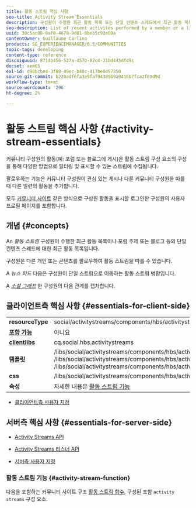 ```yaml
---
title: 활동 스트림 핵심 사항
seo-title: Activity Stream Essentials
description: 구성원이 수행한 최근 활동 목록 또는 단일 컨텐츠 스레드에서 최근 활동 목록
seo-description: List of recent activites performed by a member or a list of recent activities on a single thread of content
uuid: 30c5ac08-0af0-4670-9d81-0beb5c93e00a
contentOwner: Guillaume Carlino
products: SG_EXPERIENCEMANAGER/6.5/COMMUNITIES
topic-tags: developing
content-type: reference
discoiquuid: 8714b456-527a-457b-82c4-21bd445dfd9c
docset: aem65
exl-id: d98bcbe4-3f80-49ec-b40c-417be0d97350
source-git-commit: b220adf6fa3e9faf94389b9a9416b7fca2f89d9d
workflow-type: tm+mt
source-wordcount: '296'
ht-degree: 2%

---
```


# 활동 스트림 핵심 사항 {#activity-stream-essentials}

커뮤니티 구성원의 활동(예: 포럼 또는 블로그에 게시)은 활동 스트림 구성 요소의 구성을 통해 다양한 방법으로 필터링 및 표시할 수 있는 스트림에 수집됩니다.

팔로우하는 기능은 커뮤니티 구성원이 관심 있는 게시나 다른 커뮤니티 구성원을 따를 때 다른 일련의 활동을 추가합니다.

모두 [커뮤니티 사이트](/help/communities/overview.md#communitiessites) 같은 방식으로 구성원 활동을 표시할 로그인한 구성원의 사용자 프로필 페이지를 포함합니다.

## 개념 {#concepts}

An *활동 스트림* 구성원이 수행한 최근 활동 목록이나 포럼 주제 또는 블로그 등의 단일 컨텐츠 스레드에 대한 최근 활동 목록입니다.

구성원은 다른 개인 또는 콘텐츠를 팔로우하여 활동 스트림을 따를 수 있습니다.

A *뉴스 피드* 다음은 구성원이 단일 스트림으로 이동하는 활동 스트림 병합입니다.

A *[소셜 그래프](/help/communities/essentials-socialgraph.md)* 한 구성원의 다음 관계를 캡처합니다.

## 클라이언트측 핵심 사항 {#essentials-for-client-side}

<table>
 <tbody>
  <tr>
   <td> <strong>resourceType</strong></td>
   <td>social/activitystreams/components/hbs/activitystreams</td>
  </tr>
  <tr>
   <td> <a href="/help/communities/scf.md#add-or-include-a-communities-component"><strong>포함 가능</strong></a></td>
   <td>아니요</td>
  </tr>
  <tr>
   <td> <a href="/help/communities/clientlibs.md"><strong>clientlibs</strong></a></td>
   <td>cq.social.hbs.activitystreams</td>
  </tr>
  <tr>
   <td> <strong>템플릿</strong></td>
   <td> /libs/social/activitystreams/components/hbs/activitystreams/activitystreams.hbs<br /> /libs/social/activitystreams/components/hbs/activitystreams/activity/activity-title.hbs<br /> /libs/social/activitystreams/components/hbs/activitystreams/activity/activity.hbs</td>
  </tr>
  <tr>
   <td> <strong>css</strong></td>
   <td> /libs/social/activitystreams/components/hbs/activitystreams/clientlibs/activitystreams.css</td>
  </tr>
  <tr>
   <td><strong> 속성</strong></td>
   <td>자세한 내용은 <a href="/help/communities/activities.md">활동 스트림 기능</a></td>
  </tr>
 </tbody>
</table>

* [클라이언트측 사용자 지정](/help/communities/client-customize.md)

## 서버측 핵심 사항 {#essentials-for-server-side}

* [Activity Streams API](https://helpx.adobe.com/experience-manager/6-5/sites/developing/using/reference-materials/javadoc/com/adobe/cq/social/activitystreams/api/package-frame.html)

* [Activity Streams 리스너 API](https://helpx.adobe.com/experience-manager/6-5/sites/developing/using/reference-materials/javadoc/com/adobe/cq/social/activitystreams/listener/api/package-frame.html)

* [서버측 사용자 지정](/help/communities/server-customize.md)

### 활동 스트림 기능 {#activity-stream-function}

다음을 포함하는 커뮤니티 사이트 구조 [활동 스트림 함수](/help/communities/functions.md#activity-stream-function), 구성된 포함 `activity streams` 구성 요소.
